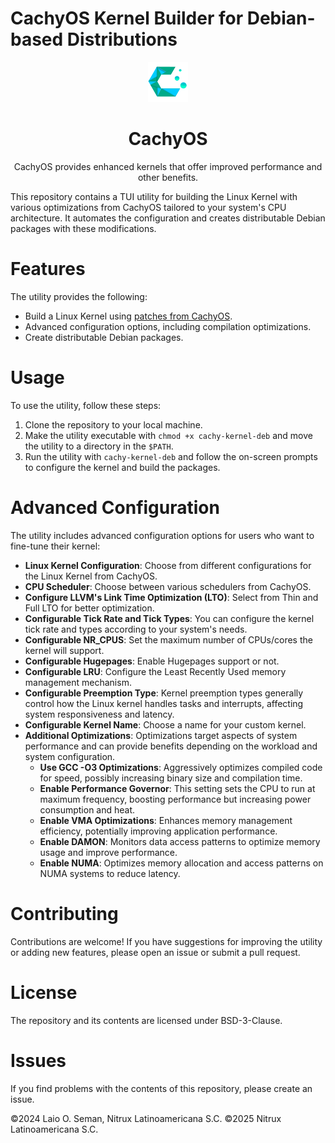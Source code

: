 # CachyOS Kernel Builder for Debian-based Distributions

<div align="center">
  <img src="https://github.com/CachyOS/calamares-config/raw/grub-3.2/etc/calamares/branding/cachyos/logo.png" width="64" alt="CachyOS logo"></img>
  <br/>
  <h1 align="center">CachyOS</h1>
  <p align="center">CachyOS provides enhanced kernels that offer improved performance and other benefits.</p>
</div>


This repository contains a TUI utility for building the Linux Kernel with various optimizations from CachyOS tailored to your system's CPU architecture. It automates the configuration and creates distributable Debian packages with these modifications.

# Features

The utility provides the following:

- Build a Linux Kernel using [patches from CachyOS](https://github.com/CachyOS/kernel-patches).
- Advanced configuration options, including compilation optimizations.
- Create distributable Debian packages.

# Usage

To use the utility, follow these steps:

1. Clone the repository to your local machine.
2. Make the utility executable with `chmod +x cachy-kernel-deb` and move the utility to a directory in the `$PATH`.
3. Run the utility with `cachy-kernel-deb` and follow the on-screen prompts to configure the kernel and build the packages.

# Advanced Configuration

The utility includes advanced configuration options for users who want to fine-tune their kernel:

- **Linux Kernel Configuration**: Choose from different configurations for the Linux Kernel from CachyOS.
- **CPU Scheduler**: Choose between various schedulers from CachyOS.
- **Configure LLVM's Link Time Optimization (LTO)**: Select from Thin and Full LTO for better optimization.
- **Configurable Tick Rate and Tick Types**: You can configure the kernel tick rate and types according to your system's needs.
- **Configurable NR_CPUS**: Set the maximum number of CPUs/cores the kernel will support.
- **Configurable Hugepages**: Enable Hugepages support or not.
- **Configurable LRU**: Configure the Least Recently Used memory management mechanism.
- **Configurable Preemption Type**: Kernel preemption types generally control how the Linux kernel handles tasks and interrupts, affecting system responsiveness and latency.
- **Configurable Kernel Name**: Choose a name for your custom kernel.
- **Additional Optimizations**: Optimizations target aspects of system performance and can provide benefits depending on the workload and system configuration.
    - **Use GCC -O3 Optimizations**: Aggressively optimizes compiled code for speed, possibly increasing binary size and compilation time.
    - **Enable Performance Governor**: This setting sets the CPU to run at maximum frequency, boosting performance but increasing power consumption and heat.
    - **Enable VMA Optimizations**: Enhances memory management efficiency, potentially improving application performance.
    - **Enable DAMON**: Monitors data access patterns to optimize memory usage and improve performance.
    - **Enable NUMA**: Optimizes memory allocation and access patterns on NUMA systems to reduce latency.

# Contributing

Contributions are welcome! If you have suggestions for improving the utility or adding new features, please open an issue or submit a pull request.

# License

The repository and its contents are licensed under BSD-3-Clause.

# Issues

If you find problems with the contents of this repository, please create an issue.

©2024 Laio O. Seman, Nitrux Latinoamericana S.C.
©2025 Nitrux Latinoamericana S.C.

